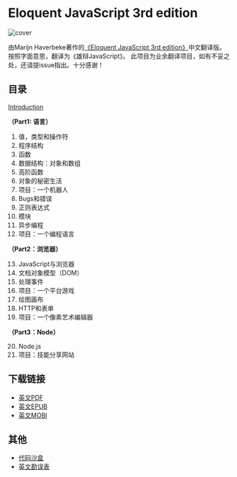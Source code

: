 #  Eloquent JavaScript 3rd edition


![cover](http://eloquentjavascript.net/img/cover.jpg)

由Marijn Haverbeke著作的[《Eloquent JavaScript 3rd edition》](http://eloquentjavascript.net/)中文翻译版。
按照字面意思，翻译为《雄辩JavaScript》。
此项目为业余翻译项目，如有不妥之处，还请提issue指出。十分感谢！

## 目录
[Introduction](https://github.com/CoolMusk/Eloquent-JavaScript-3rd-edition-Chinese-translation/blob/master/Introduction.md)

**（Part1: 语言）**

1. 值，类型和操作符
2. 程序结构
3. 函数
4. 数据结构：对象和数组
5. 高阶函数
6. 对象的秘密生活
7. 项目：一个机器人
8. Bugs和错误
9. 正则表达式
10. 模块
11. 异步编程
12. 项目：一个编程语言

**（Part2：浏览器）**

13. JavaScript与浏览器
15. 文档对象模型（DOM）
16. 处理事件
17. 项目：一个平台游戏
18. 绘图画布
19. HTTP和表单
20. 项目：一个像素艺术编辑器

**（Part3：Node）**

20. Node.js
22. 项目：技能分享网站


## 下载链接
- [英文PDF](http://eloquentjavascript.net/Eloquent_JavaScript.pdf)
- [英文EPUB](https://eloquentjavascript.net/Eloquent_JavaScript.epub)
- [英文MOBI](https://eloquentjavascript.net/Eloquent_JavaScript.mobi)

## 其他
- [代码沙盒](http://eloquentjavascript.net/code)
- [英文勘误表](http://eloquentjavascript.net/errata.html)
